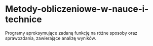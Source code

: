 # Metody-obliczeniowe-w-nauce-i-technice
Programy aproksymujące zadaną funkcję na różne sposoby oraz sprawozdania, zawierające analizę wyników.
